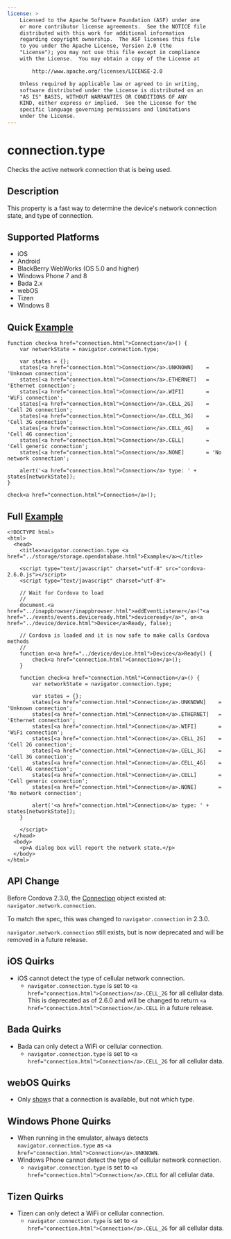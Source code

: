 ```yaml
---
license: >
    Licensed to the Apache Software Foundation (ASF) under one
    or more contributor license agreements.  See the NOTICE file
    distributed with this work for additional information
    regarding copyright ownership.  The ASF licenses this file
    to you under the Apache License, Version 2.0 (the
    "License"); you may not use this file except in compliance
    with the License.  You may obtain a copy of the License at

        http://www.apache.org/licenses/LICENSE-2.0

    Unless required by applicable law or agreed to in writing,
    software distributed under the License is distributed on an
    "AS IS" BASIS, WITHOUT WARRANTIES OR CONDITIONS OF ANY
    KIND, either express or implied.  See the License for the
    specific language governing permissions and limitations
    under the License.
---
```


connection.type
===================

Checks the active network connection that is being used.

Description
-----------

This property is a fast way to determine the device's network connection state, and type of connection.

Supported Platforms
-------------------

- iOS
- Android
- BlackBerry WebWorks (OS 5.0 and higher)
- Windows Phone 7 and 8
- Bada 2.x
- webOS
- Tizen
- Windows 8

Quick <a href="../storage/storage.opendatabase.html">Example</a>
-------------

    function check<a href="connection.html">Connection</a>() {
        var networkState = navigator.connection.type;
        
        var states = {};
        states[<a href="connection.html">Connection</a>.UNKNOWN]	= 'Unknown connection';
        states[<a href="connection.html">Connection</a>.ETHERNET]	= 'Ethernet connection';
        states[<a href="connection.html">Connection</a>.WIFI]   	= 'WiFi connection';
        states[<a href="connection.html">Connection</a>.CELL_2G]	= 'Cell 2G connection';
        states[<a href="connection.html">Connection</a>.CELL_3G]	= 'Cell 3G connection';
        states[<a href="connection.html">Connection</a>.CELL_4G]	= 'Cell 4G connection';
        states[<a href="connection.html">Connection</a>.CELL]   	= 'Cell generic connection';
        states[<a href="connection.html">Connection</a>.NONE]   	= 'No network connection';
    
        alert('<a href="connection.html">Connection</a> type: ' + states[networkState]);
    }
    
    check<a href="connection.html">Connection</a>();

Full <a href="../storage/storage.opendatabase.html">Example</a>
------------

    <!DOCTYPE html>
    <html>
      <head>
        <title>navigator.connection.type <a href="../storage/storage.opendatabase.html">Example</a></title>
        
        <script type="text/javascript" charset="utf-8" src="cordova-2.6.0.js"></script>
        <script type="text/javascript" charset="utf-8">
            
        // Wait for Cordova to load
        // 
        document.<a href="../inappbrowser/inappbrowser.html">addEventListener</a>("<a href="../events/events.deviceready.html">deviceready</a>", on<a href="../device/device.html">Device</a>Ready, false);
        
        // Cordova is loaded and it is now safe to make calls Cordova methods
        //
        function on<a href="../device/device.html">Device</a>Ready() {
            check<a href="connection.html">Connection</a>();
        }
        
	    function check<a href="connection.html">Connection</a>() {
	        var networkState = navigator.connection.type;

	        var states = {};
	        states[<a href="connection.html">Connection</a>.UNKNOWN]	= 'Unknown connection';
	        states[<a href="connection.html">Connection</a>.ETHERNET]	= 'Ethernet connection';
	        states[<a href="connection.html">Connection</a>.WIFI]   	= 'WiFi connection';
	        states[<a href="connection.html">Connection</a>.CELL_2G]	= 'Cell 2G connection';
	        states[<a href="connection.html">Connection</a>.CELL_3G]	= 'Cell 3G connection';
	        states[<a href="connection.html">Connection</a>.CELL_4G]	= 'Cell 4G connection';
	        states[<a href="connection.html">Connection</a>.CELL]	  	= 'Cell generic connection';
	        states[<a href="connection.html">Connection</a>.NONE]   	= 'No network connection';

	        alert('<a href="connection.html">Connection</a> type: ' + states[networkState]);
	    }
        
        </script>
      </head>
      <body>
        <p>A dialog box will report the network state.</p>
      </body>
    </html>

API Change
----------
Before Cordova 2.3.0, the <a href="connection.html">Connection</a> object existed at: `navigator.network.connection`.

To match the spec, this was changed to `navigator.connection` in 2.3.0.

`navigator.network.connection` still exists, but is now deprecated and will be removed in a future release.

iOS Quirks
----------

- iOS cannot detect the type of cellular network connection.
    - `navigator.connection.type` is set to `<a href="connection.html">Connection</a>.CELL_2G` for all cellular data.  This is deprecated as of 2.6.0 and will be changed to return `<a href="connection.html">Connection</a>.CELL` in a future release.

Bada Quirks
-----------

- Bada can only detect a WiFi or cellular connection.
    - `navigator.connection.type` is set to `<a href="connection.html">Connection</a>.CELL_2G` for all cellular data.

webOS Quirks
------------

- Only <a href="../splashscreen/splashscreen.show.html">show</a>s that a connection is available, but not which type.

Windows Phone Quirks
--------------------

- When running in the emulator, always detects `navigator.connection.type` as `<a href="connection.html">Connection</a>.UNKNOWN`.
- Windows Phone cannot detect the type of cellular network connection.
    - `navigator.connection.type` is set to `<a href="connection.html">Connection</a>.CELL` for all cellular data.

Tizen Quirks
--------------------

- Tizen can only detect a WiFi or cellular connection.
    - `navigator.connection.type` is set to `<a href="connection.html">Connection</a>.CELL_2G` for all cellular data.
